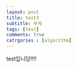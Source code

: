 ```yaml
---
layout: post
title: test3
subtitle: 부제
tags: [test]
comments: true
catrgories : [algorithm]
---
```


test입니당!!!!
